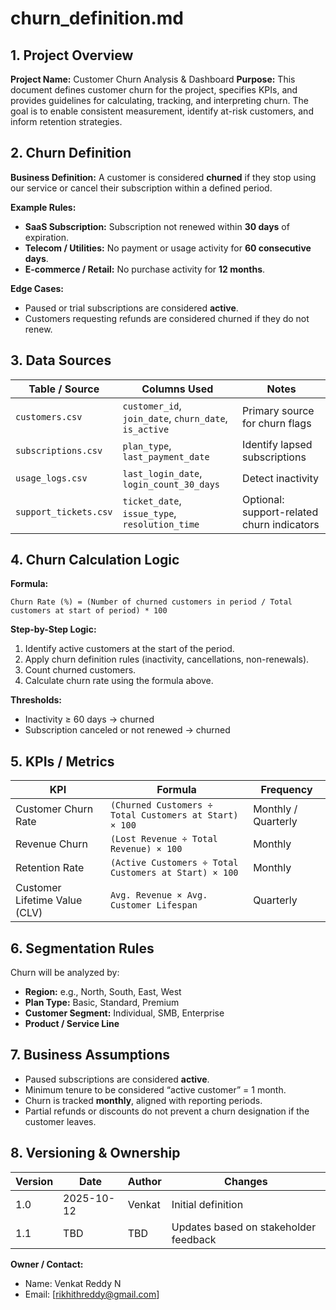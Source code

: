 # churn_definition.md

## 1. Project Overview

**Project Name:** Customer Churn Analysis & Dashboard
**Purpose:**
This document defines customer churn for the project, specifies KPIs, and provides guidelines for calculating, tracking, and interpreting churn. The goal is to enable consistent measurement, identify at-risk customers, and inform retention strategies.

## 2. Churn Definition

**Business Definition:**
A customer is considered **churned** if they stop using our service or cancel their subscription within a defined period.

**Example Rules:**

* **SaaS Subscription:** Subscription not renewed within **30 days** of expiration.
* **Telecom / Utilities:** No payment or usage activity for **60 consecutive days**.
* **E-commerce / Retail:** No purchase activity for **12 months**.

**Edge Cases:**

* Paused or trial subscriptions are considered **active**.
* Customers requesting refunds are considered churned if they do not renew.

## 3. Data Sources

| Table / Source        | Columns Used                                          | Notes                                      |
| --------------------- | ----------------------------------------------------- | ------------------------------------------ |
| `customers.csv`       | `customer_id`, `join_date`, `churn_date`, `is_active` | Primary source for churn flags             |
| `subscriptions.csv`   | `plan_type`, `last_payment_date`                      | Identify lapsed subscriptions              |
| `usage_logs.csv`      | `last_login_date`, `login_count_30_days`              | Detect inactivity                          |
| `support_tickets.csv` | `ticket_date`, `issue_type`, `resolution_time`        | Optional: support-related churn indicators |

## 4. Churn Calculation Logic

**Formula:**

```
Churn Rate (%) = (Number of churned customers in period / Total customers at start of period) * 100
```

**Step-by-Step Logic:**

1. Identify active customers at the start of the period.
2. Apply churn definition rules (inactivity, cancellations, non-renewals).
3. Count churned customers.
4. Calculate churn rate using the formula above.

**Thresholds:**

* Inactivity ≥ 60 days → churned
* Subscription canceled or not renewed → churned

## 5. KPIs / Metrics

| KPI                           | Formula                                                | Frequency           |
| ----------------------------- | ------------------------------------------------------ | ------------------- |
| Customer Churn Rate           | `(Churned Customers ÷ Total Customers at Start) × 100` | Monthly / Quarterly |
| Revenue Churn                 | `(Lost Revenue ÷ Total Revenue) × 100`                 | Monthly             |
| Retention Rate                | `(Active Customers ÷ Total Customers at Start) × 100`  | Monthly             |
| Customer Lifetime Value (CLV) | `Avg. Revenue × Avg. Customer Lifespan`                | Quarterly           |

## 6. Segmentation Rules

Churn will be analyzed by:

* **Region:** e.g., North, South, East, West
* **Plan Type:** Basic, Standard, Premium
* **Customer Segment:** Individual, SMB, Enterprise
* **Product / Service Line**

## 7. Business Assumptions

* Paused subscriptions are considered **active**.
* Minimum tenure to be considered “active customer” = 1 month.
* Churn is tracked **monthly**, aligned with reporting periods.
* Partial refunds or discounts do not prevent a churn designation if the customer leaves.

## 8. Versioning & Ownership

| Version | Date       | Author              | Changes                               |
| ------- | ---------- | ------------------- | ------------------------------------- |
| 1.0     | 2025-10-12 | Venkat              | Initial definition                    |
| 1.1     | TBD        | TBD                 | Updates based on stakeholder feedback |

**Owner / Contact:**

* Name: Venkat Reddy N
* Email: [rikhithreddy@gmail.com]


